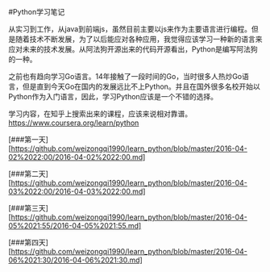 #Python学习笔记

从实习到工作，从java到前端js，虽然目前主要以js来作为主要语言进行编程。但是随着技术不断发展，为了以后能应对各种应用，我觉得应该学习一种新的语言来应对未来的技术发展。从阿法狗开源出来的代码开源看出，Python是编写阿法狗的一种。

之前也有趋向学习Go语言。14年接触了一段时间的Go，当时很多人热炒Go语言，但是直到今天Go在国内的发展远比不上Python。并且在国外很多名校开始以Python作为入门语言，因此，学习Python应该是一个不错的选择。

学习内容，在知乎上搜索出来的课程，应该来说相对靠谱。https://www.coursera.org/learn/python

[###第一天][https://github.com/weizongqi1990/learn_python/blob/master/2016-04-02%2022:00/2016-04-02%2022:00.md]

[###第二天][https://github.com/weizongqi1990/learn_python/blob/master/2016-04-03%2022:00/2016-04-03%2022:00.md]

[###第三天][https://github.com/weizongqi1990/learn_python/blob/master/2016-04-05%2021:55/2016-04-05%2021:55.md]

[###第四天][https://github.com/weizongqi1990/learn_python/blob/master/2016-04-06%2021:30/2016-04-06%2021:30.md]
